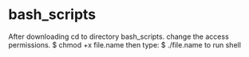 # bash_scripts

After downloading cd to directory bash_scripts.
change the access permissions.
$ chmod +x file.name
then type:
$ ./file.name to run shell
